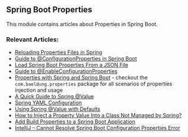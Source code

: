 ## Spring Boot Properties

This module contains articles about Properties in Spring Boot.

### Relevant Articles:
- [Reloading Properties Files in Spring](https://www.baeldung.com/spring-reloading-properties)
- [Guide to @ConfigurationProperties in Spring Boot](https://www.baeldung.com/configuration-properties-in-spring-boot)
- [Load Spring Boot Properties From a JSON File](https://www.baeldung.com/spring-boot-json-properties)
- [Guide to @EnableConfigurationProperties](https://www.baeldung.com/spring-enable-config-properties)
- [Properties with Spring and Spring Boot](https://www.baeldung.com/properties-with-spring) - checkout the `com.baeldung.properties` package for all scenarios of properties injection and usage
- [A Quick Guide to Spring @Value](https://www.baeldung.com/spring-value-annotation)
- [Spring YAML Configuration](https://www.baeldung.com/spring-yaml)
- [Using Spring @Value with Defaults](https://www.baeldung.com/spring-value-defaults)
- [How to Inject a Property Value Into a Class Not Managed by Spring?](https://www.baeldung.com/inject-properties-value-non-spring-class)
- [Add Build Properties to a Spring Boot Application](https://www.baeldung.com/spring-boot-build-properties)
- [IntelliJ – Cannot Resolve Spring Boot Configuration Properties Error](https://www.baeldung.com/intellij-resolve-spring-boot-configuration-properties)

